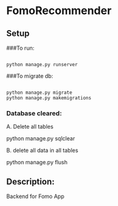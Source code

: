 # FomoRecommender

## Setup

###To run:
<pre><code>
python manage.py runserver
</code></pre>

###To migrate db:

<pre><code>
python manage.py migrate
python manage.py makemigrations
</code></pre>

### Database cleared:

A. Delete all tables

python manage.py sqlclear

B. delete all data in all tables

python manage.py flush

## Description:

Backend for Fomo App

